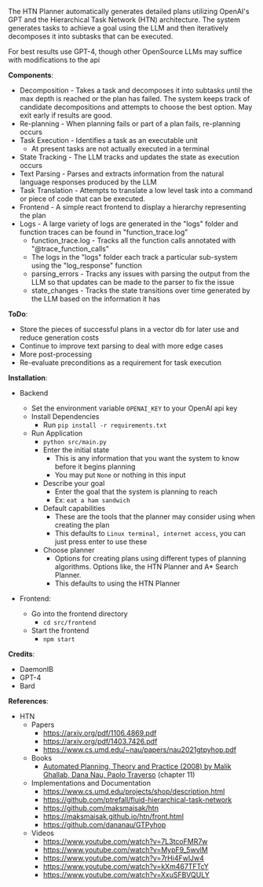 The HTN Planner automatically generates detailed plans utilizing OpenAI's GPT
and the Hierarchical Task Network (HTN) architecture.
The system generates tasks to achieve a goal using the LLM and then iteratively
decomposes it into subtasks that can be executed.

For best results use GPT-4, though other OpenSource LLMs may suffice with modifications to the api

**Components**:
- Decomposition - Takes a task and decomposes it into subtasks until the max depth is reached or the plan has failed.
 The system keeps track of candidate decompositions and attempts to choose the best option. May exit early if results are good.
- Re-planning - When planning fails or part of a plan fails, re-planning occurs
- Task Execution - Identifies a task as an executable unit
  - At present tasks are not actually executed in a terminal
- State Tracking - The LLM tracks and updates the state as execution occurs
- Text Parsing - Parses and extracts information from the natural language responses produced by the LLM
- Task Translation - Attempts to translate a low level task into a command or piece of code that can be executed.
- Frontend - A simple react frontend to display a hierarchy representing the plan
- Logs - A large variety of logs are generated in the "logs" folder and function traces can be found in "function_trace.log"
  - function_trace.log - Tracks all the function calls annotated with "@trace_function_calls"
  - The logs in the "logs" folder each track a particular sub-system using the "log_response" function
  - parsing_errors - Tracks any issues with parsing the output from the LLM so that updates can be made to the parser to fix the issue
  - state_changes - Tracks the state transitions over time generated by the LLM based on the information it has

**ToDo**:
- Store the pieces of successful plans in a vector db for later use and reduce generation costs
- Continue to improve text parsing to deal with more edge cases
- More post-processing
- Re-evaluate preconditions as a requirement for task execution

**Installation**:
- Backend
  - Set the environment variable `OPENAI_KEY` to your OpenAI api key
  - Install Dependencies
    - Run `pip install -r requirements.txt`
  - Run Application
    - `python src/main.py`
    - Enter the initial state
      - This is any information that you want the system to know before it begins planning
      - You may put `None` or nothing in this input
    - Describe your goal
      - Enter the goal that the system is planning to reach
      - Ex: `eat a ham sandwich`
    - Default capabilities
      - These are the tools that the planner may consider using when creating the plan
      - This defaults to `Linux terminal, internet access`, you can just press enter to use these
    - Choose planner
      - Options for creating plans using different types of planning algorithms. Options like, the HTN Planner and A* Search Planner.
      - This defaults to using the HTN Planner

- Frontend:
  - Go into the frontend directory
    - `cd src/frontend`
  - Start the frontend
    - `npm start`

**Credits**:
  - DaemonIB
  - GPT-4
  - Bard

**References**:
  - HTN
    - Papers
      - https://arxiv.org/pdf/1106.4869.pdf
      - https://arxiv.org/pdf/1403.7426.pdf
      - https://www.cs.umd.edu/~nau/papers/nau2021gtpyhop.pdf
    - Books
      - [Automated Planning, Theory and Practice (2008) by Malik Ghallab, Dana Nau, Paolo Traverso](https://www.google.com/books/edition/Automated_Planning/eCj3cKC_3ikC?hl=en&gbpv=0) (chapter 11)
    - Implementations and Documentation
      - https://www.cs.umd.edu/projects/shop/description.html
      - https://github.com/ptrefall/fluid-hierarchical-task-network
      - https://github.com/maksmaisak/htn
      - https://maksmaisak.github.io/htn/front.html
      - https://github.com/dananau/GTPyhop
    - Videos
      - https://www.youtube.com/watch?v=7L3tcoFMR7w
      - https://www.youtube.com/watch?v=MypF9_5wvlM
      - https://www.youtube.com/watch?v=7rHi4FwlJw4
      - https://www.youtube.com/watch?v=kXm467TFTcY
      - https://www.youtube.com/watch?v=XxuSFBVQULY